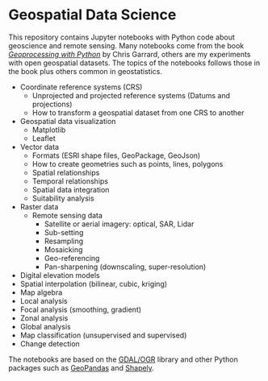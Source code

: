 Geospatial Data Science
=======================
This repository contains Jupyter notebooks with Python code about geoscience and remote sensing. Many notebooks come from the book [*Geoprocessing with Python*](https://www.manning.com/books/geoprocessing-with-python) by Chris Garrard, others are my experiments with open geospatial datasets. The topics of the notebooks follows those in the book plus others common in geostatistics.

* Coordinate reference systems (CRS)
    * Unprojected and projected reference systems (Datums and projections)
    * How to transform a geospatial dataset from one CRS to another
* Geospatial data visualization
    * Matplotlib
    * Leaflet
* Vector data
    * Formats (ESRI shape files, GeoPackage, GeoJson)
    * How to create geometries such as points, lines, polygons
    * Spatial relationships
    * Temporal relationships
    * Spatial data integration
    * Suitability analysis
* Raster data
    * Remote sensing data
        * Satellite or aerial imagery: optical, SAR, Lidar
        * Sub-setting
        * Resampling
        * Mosaicking
        * Geo-referencing
        * Pan-sharpening (downscaling, super-resolution)
* Digital elevation models
* Spatial interpolation (bilinear, cubic, kriging)
* Map algebra
* Local analysis
* Focal analysis (smoothing, gradient)
* Zonal analysis
* Global analysis
* Map classification (unsupervised and supervised)
* Change detection

The notebooks are based on the [GDAL/OGR](https://gdal.org/) library and other Python packages such as [GeoPandas](https://geopandas.org/en/stable/index.html) and [Shapely](https://shapely.readthedocs.io/en/stable/).  
